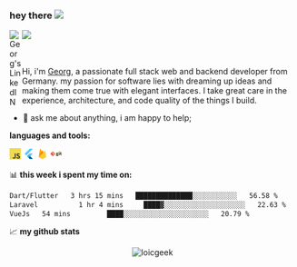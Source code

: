 ### hey there <img src="https://media.giphy.com/media/hvRJCLFzcasrR4ia7z/giphy.gif" width="25px">
<a href="www.linkedin.com/in/georg-kromer">
  <img align="left" alt="Georg's LinkedIN" width="22px" src="https://raw.githubusercontent.com/peterthehan/peterthehan/master/assets/linkedin.svg" />
</a>


![](https://komarev.com/ghpvc/?username=loicgeek)

<br />

Hi, i'm [Georg](https://coinswithlove.com/), a passionate full stack web and backend developer from Germany. my passion for software lies with dreaming up ideas and making them come true with elegant interfaces. I take great care in the experience, architecture, and code quality of the things I build.

- 💬 ask me about anything, i am happy to help;

**languages and tools:**  

<code><img height="20" src="https://raw.githubusercontent.com/github/explore/80688e429a7d4ef2fca1e82350fe8e3517d3494d/topics/javascript/javascript.png"></code>
<code><img height="20" src="https://raw.githubusercontent.com/github/explore/80688e429a7d4ef2fca1e82350fe8e3517d3494d/topics/flutter/flutter.png"></code>
<code><img height="20" src="https://raw.githubusercontent.com/github/explore/80688e429a7d4ef2fca1e82350fe8e3517d3494d/topics/firebase/firebase.png"></code>
<code><img height="20" src="https://raw.githubusercontent.com/github/explore/80688e429a7d4ef2fca1e82350fe8e3517d3494d/topics/git/git.png"></code>

📊 **this week i spent my time on:**
<!--START_SECTION:waka-->
```text
Dart/Flutter   3 hrs 15 mins   ██████████████░░░░░░░░░░░   56.58 % 
Laravel          1 hr 4 mins     ████▓░░░░░░░░░░░░░░░░░░░░   22.63 % 
VueJs   54 mins         ████░░░░░░░░░░░░░░░░░░░░░   20.79 % 
```
<!--END_SECTION:waka-->

📈 **my github stats**

<p align="center"> <img src="https://github-readme-stats.vercel.app/api?username=grgkro&show_icons=true&theme=gotham" alt="loicgeek" />
